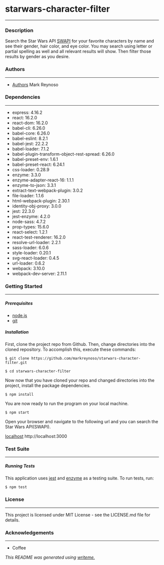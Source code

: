 # starwars-character-filter
---
### Description

Search the Star Wars API [SWAPI](https://swapi.co/) for your favorite characters by name and see their gender, hair color, and eye color. You may search using letter or partial spelling as well and all relevant results will show. Then filter those results by gender as you desire.

### Authors
---
* [Authors](https://github.com/markreynoso/starwars-character-filter) Mark Reynoso

### Dependencies
---
* express: 4.16.2
* react: 16.2.0
* react-dom: 16.2.0
* babel-cli: 6.26.0
* babel-core: 6.26.0
* babel-eslint: 8.2.1
* babel-jest: 22.2.2
* babel-loader: 7.1.2
* babel-plugin-transform-object-rest-spread: 6.26.0
* babel-preset-env: 1.6.1
* babel-preset-react: 6.24.1
* css-loader: 0.28.9
* enzyme: 3.3.0
* enzyme-adapter-react-16: 1.1.1
* enzyme-to-json: 3.3.1
* extract-text-webpack-plugin: 3.0.2
* file-loader: 1.1.6
* html-webpack-plugin: 2.30.1
* identity-obj-proxy: 3.0.0
* jest: 22.3.0
* jest-enzyme: 4.2.0
* node-sass: 4.7.2
* prop-types: 15.6.0
* react-select: 1.2.1
* react-test-renderer: 16.2.0
* resolve-url-loader: 2.2.1
* sass-loader: 6.0.6
* style-loader: 0.20.1
* svg-react-loader: 0.4.5
* url-loader: 0.6.2
* webpack: 3.10.0
* webpack-dev-server: 2.11.1

### Getting Started
---
##### *Prerequisites*
* [node.js](https://nodejs.org/en/download/)
* [git](https://git-scm.com/)

##### *Installation*
First, clone the project repo from Github. Then, change directories into the cloned repository. To accomplish this, execute these commands:

`$ git clone https://github.com/markreynoso/starwars-character-filter.git`

`$ cd starwars-character-filter`

Now now that you have cloned your repo and changed directories into the project, install the package dependencies.

`$ npm install`

You are now ready to run the program on your local machine.

`$ npm start`

Open your browser and navigate to the following url and you can search the Star Wars API(SWAPI).

[localhost](http://localhost:3000) http://localhost:3000

### Test Suite
---
##### *Running Tests*
This application uses [jest](https://facebook.github.io/jest/) and [enzyme](http://airbnb.io/enzyme/) as a testing suite. To run tests, run:

``$ npm test``

### License
---
This project is licensed under MIT License - see the LICENSE.md file for details.

### Acknowledgements
---
* Coffee

*This README was generated using [writeme.](https://github.com/chelseadole/write-me)*
